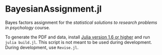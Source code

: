 # BayesianAssignment.jl

Bayes factors assignment for the _statistical solutions to research problems in psychology_ course.

To generate the PDF and data, install [Julia version 1.6 or higher](https://julialang.org/) and run `julia build.jl`.
This script is not meant to be used during development.
During development, use `Revise.jl`.
